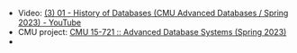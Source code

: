 - Video: [(3) 01 - History of Databases (CMU Advanced Databases / Spring 2023) - YouTube](https://www.youtube.com/watch?v=LWS8LEQAUVc)
- CMU project: [CMU 15-721 :: Advanced Database Systems (Spring 2023)](https://15721.courses.cs.cmu.edu/spring2023/)
-